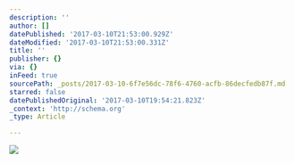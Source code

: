 ```yaml
---
description: ''
author: []
datePublished: '2017-03-10T21:53:00.929Z'
dateModified: '2017-03-10T21:53:00.331Z'
title: ''
publisher: {}
via: {}
inFeed: true
sourcePath: _posts/2017-03-10-6f7e56dc-78f6-4760-acfb-86decfedb87f.md
starred: false
datePublishedOriginal: '2017-03-10T19:54:21.823Z'
_context: 'http://schema.org'
_type: Article

---
```

![](https://the-grid-user-content.s3-us-west-2.amazonaws.com/0a62c35e-b1ae-4d24-8e8a-039198fa35df.gif)